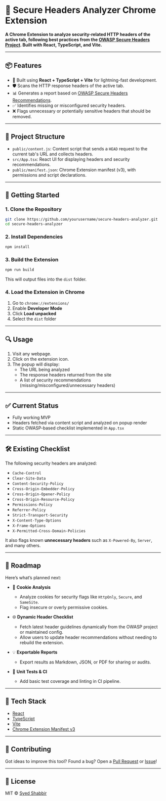 # 🔐 Secure Headers Analyzer Chrome Extension

**A Chrome Extension to analyze security-related HTTP headers of the active tab, following best practices from the [OWASP Secure Headers Project](https://owasp.org/www-project-secure-headers/). Built with React, TypeScript, and Vite.**

---

## 📦 Features

- 🚀 Built using **React + TypeScript + Vite** for lightning-fast development.
- 🛡️ Scans the HTTP response headers of the active tab.
- 📊 Generates a report based on [OWASP Secure Headers Recommendations](https://owasp.org/www-project-secure-headers/).
- ✅ Identifies missing or misconfigured security headers.
- ❌ Flags unnecessary or potentially sensitive headers that should be removed.

---

## 📂 Project Structure

- `public/content.js`: Content script that sends a `HEAD` request to the current tab's URL and collects headers.
- `src/App.tsx`: React UI for displaying headers and security recommendations.
- `public/manifest.json`: Chrome Extension manifest (v3), with permissions and script declarations.

---

## 🚀 Getting Started

### 1. Clone the Repository

```bash
git clone https://github.com/yourusername/secure-headers-analyzer.git
cd secure-headers-analyzer
```

### 2. Install Dependencies

```bash
npm install
```

### 3. Build the Extension

```bash
npm run build
```

This will output files into the `dist` folder.

### 4. Load the Extension in Chrome

1. Go to `chrome://extensions/`
2. Enable **Developer Mode**
3. Click **Load unpacked**
4. Select the `dist` folder

---

## 🔍 Usage

1. Visit any webpage.
2. Click on the extension icon.
3. The popup will display:
   - The URL being analyzed
   - The response headers returned from the site
   - A list of security recommendations (missing/misconfigured/unnecessary headers)

---

## ✅ Current Status

- Fully working MVP
- Headers fetched via content script and analyzed on popup render
- Static OWASP-based checklist implemented in `App.tsx`

---

## 🛠 Existing Checklist

The following security headers are analyzed:

- `Cache-Control`
- `Clear-Site-Data`
- `Content-Security-Policy`
- `Cross-Origin-Embedder-Policy`
- `Cross-Origin-Opener-Policy`
- `Cross-Origin-Resource-Policy`
- `Permissions-Policy`
- `Referrer-Policy`
- `Strict-Transport-Security`
- `X-Content-Type-Options`
- `X-Frame-Options`
- `X-Permitted-Cross-Domain-Policies`

It also flags known **unnecessary headers** such as `X-Powered-By`, `Server`, and many others.

---

## 🧭 Roadmap

Here’s what’s planned next:

- 🍪 **Cookie Analysis**
  - Analyze cookies for security flags like `HttpOnly`, `Secure`, and `SameSite`.
  - Flag insecure or overly permissive cookies.

- 🌐 **Dynamic Header Checklist**
  - Fetch latest header guidelines dynamically from the OWASP project or maintained config.
  - Allow users to update header recommendations without needing to rebuild the extension.

- 💡 **Exportable Reports**
  - Export results as Markdown, JSON, or PDF for sharing or audits.

- 🧪 **Unit Tests & CI**
  - Add basic test coverage and linting in CI pipeline.

---

## 🧰 Tech Stack

- [React](https://reactjs.org/)
- [TypeScript](https://www.typescriptlang.org/)
- [Vite](https://vitejs.dev/)
- [Chrome Extension Manifest v3](https://developer.chrome.com/docs/extensions/mv3/intro/)

---

## 🤝 Contributing

Got ideas to improve this tool? Found a bug? Open a [Pull Request](https://github.com/shabbir-ciklum/my-secure-headers-analyzer/pulls) or [Issue](https://github.com/yourusername/my-secure-headers-analyzer/issues)!

---

## 📜 License

MIT © [Syed Shabbir](https://github.com/shabbir-ciklum)